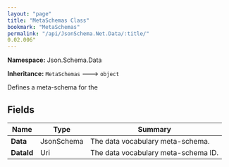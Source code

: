 ```yaml
---
layout: "page"
title: "MetaSchemas Class"
bookmark: "MetaSchemas"
permalink: "/api/JsonSchema.Net.Data/:title/"
0.02.006"
---
```

**Namespace:** Json.Schema.Data

**Inheritance:**
`MetaSchemas`
 🡒 
`object`

Defines a meta-schema for the

## Fields

| Name | Type | Summary |
|---|---|---|
| **Data** | JsonSchema | The data vocabulary meta-schema. |
| **DataId** | Uri | The data vocabulary meta-schema ID. |

